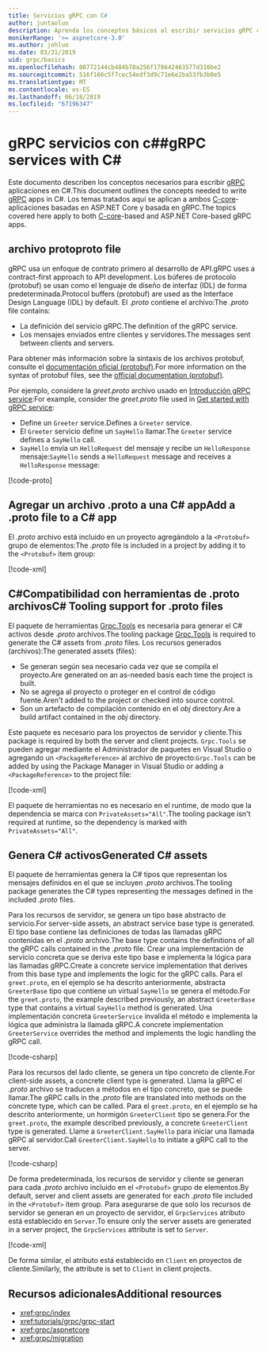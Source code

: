 ```yaml
---
title: Servicios gRPC con C#
author: juntaoluo
description: Aprenda los conceptos básicos al escribir servicios gRPC con C#.
monikerRange: '>= aspnetcore-3.0'
ms.author: johluo
ms.date: 03/31/2019
uid: grpc/basics
ms.openlocfilehash: 00772144cb484b78a256f178642463577d316be2
ms.sourcegitcommit: 516f166c5f7cec54edf3d9c71e6e2ba53fb3b0e5
ms.translationtype: MT
ms.contentlocale: es-ES
ms.lasthandoff: 06/18/2019
ms.locfileid: "67196347"
---
```

# <a name="grpc-services-with-c"></a><span data-ttu-id="3e6d2-103">gRPC servicios con c#\#</span><span class="sxs-lookup"><span data-stu-id="3e6d2-103">gRPC services with C\#</span></span>

<span data-ttu-id="3e6d2-104">Este documento describen los conceptos necesarios para escribir [gRPC](https://grpc.io/docs/guides/) aplicaciones en C#.</span><span class="sxs-lookup"><span data-stu-id="3e6d2-104">This document outlines the concepts needed to write [gRPC](https://grpc.io/docs/guides/) apps in C#.</span></span> <span data-ttu-id="3e6d2-105">Los temas tratados aquí se aplican a ambos [C-core](https://grpc.io/blog/grpc-stacks)-aplicaciones basadas en ASP.NET Core y basada en gRPC.</span><span class="sxs-lookup"><span data-stu-id="3e6d2-105">The topics covered here apply to both [C-core](https://grpc.io/blog/grpc-stacks)-based and ASP.NET Core-based gRPC apps.</span></span>

## <a name="proto-file"></a><span data-ttu-id="3e6d2-106">archivo proto</span><span class="sxs-lookup"><span data-stu-id="3e6d2-106">proto file</span></span>

<span data-ttu-id="3e6d2-107">gRPC usa un enfoque de contrato primero al desarrollo de API.</span><span class="sxs-lookup"><span data-stu-id="3e6d2-107">gRPC uses a contract-first approach to API development.</span></span> <span data-ttu-id="3e6d2-108">Los búferes de protocolo (protobuf) se usan como el lenguaje de diseño de interfaz (IDL) de forma predeterminada.</span><span class="sxs-lookup"><span data-stu-id="3e6d2-108">Protocol buffers (protobuf) are used as the Interface Design Language (IDL) by default.</span></span> <span data-ttu-id="3e6d2-109">El *.proto* contiene el archivo:</span><span class="sxs-lookup"><span data-stu-id="3e6d2-109">The *.proto* file contains:</span></span>

* <span data-ttu-id="3e6d2-110">La definición del servicio gRPC.</span><span class="sxs-lookup"><span data-stu-id="3e6d2-110">The definition of the gRPC service.</span></span>
* <span data-ttu-id="3e6d2-111">Los mensajes enviados entre clientes y servidores.</span><span class="sxs-lookup"><span data-stu-id="3e6d2-111">The messages sent between clients and servers.</span></span>

<span data-ttu-id="3e6d2-112">Para obtener más información sobre la sintaxis de los archivos protobuf, consulte el [documentación oficial (protobuf)](https://developers.google.com/protocol-buffers/docs/proto3).</span><span class="sxs-lookup"><span data-stu-id="3e6d2-112">For more information on the syntax of protobuf files, see the [official documentation (protobuf)](https://developers.google.com/protocol-buffers/docs/proto3).</span></span>

<span data-ttu-id="3e6d2-113">Por ejemplo, considere la *greet.proto* archivo usado en [Introducción gRPC service](xref:tutorials/grpc/grpc-start):</span><span class="sxs-lookup"><span data-stu-id="3e6d2-113">For example, consider the *greet.proto* file used in [Get started with gRPC service](xref:tutorials/grpc/grpc-start):</span></span>

* <span data-ttu-id="3e6d2-114">Define un `Greeter` service.</span><span class="sxs-lookup"><span data-stu-id="3e6d2-114">Defines a `Greeter` service.</span></span>
* <span data-ttu-id="3e6d2-115">El `Greeter` servicio define un `SayHello` llamar.</span><span class="sxs-lookup"><span data-stu-id="3e6d2-115">The `Greeter` service defines a `SayHello` call.</span></span>
* <span data-ttu-id="3e6d2-116">`SayHello` envía un `HelloRequest` del mensaje y recibe un `HelloResponse` mensaje:</span><span class="sxs-lookup"><span data-stu-id="3e6d2-116">`SayHello` sends a `HelloRequest` message and receives a `HelloResponse` message:</span></span>

[!code-proto[](~/tutorials//grpc/grpc-start/sample/GrpcGreeter/Protos/greet.proto)]

## <a name="add-a-proto-file-to-a-c-app"></a><span data-ttu-id="3e6d2-117">Agregar un archivo .proto a una C\# app</span><span class="sxs-lookup"><span data-stu-id="3e6d2-117">Add a .proto file to a C\# app</span></span>

<span data-ttu-id="3e6d2-118">El *.proto* archivo está incluido en un proyecto agregándolo a la `<Protobuf>` grupo de elementos:</span><span class="sxs-lookup"><span data-stu-id="3e6d2-118">The *.proto* file is included in a project by adding it to the `<Protobuf>` item group:</span></span>

[!code-xml[](~/tutorials/grpc/grpc-start/sample/GrpcGreeter/GrpcGreeter.csproj?highlight=2&range=7-9)]

## <a name="c-tooling-support-for-proto-files"></a><span data-ttu-id="3e6d2-119">C#Compatibilidad con herramientas de .proto archivos</span><span class="sxs-lookup"><span data-stu-id="3e6d2-119">C# Tooling support for .proto files</span></span>

<span data-ttu-id="3e6d2-120">El paquete de herramientas [Grpc.Tools](https://www.nuget.org/packages/Grpc.Tools/) es necesaria para generar el C# activos desde *.proto* archivos.</span><span class="sxs-lookup"><span data-stu-id="3e6d2-120">The tooling package [Grpc.Tools](https://www.nuget.org/packages/Grpc.Tools/) is required to generate the C# assets from *.proto* files.</span></span> <span data-ttu-id="3e6d2-121">Los recursos generados (archivos):</span><span class="sxs-lookup"><span data-stu-id="3e6d2-121">The generated assets (files):</span></span>

* <span data-ttu-id="3e6d2-122">Se generan según sea necesario cada vez que se compila el proyecto.</span><span class="sxs-lookup"><span data-stu-id="3e6d2-122">Are generated on an as-needed basis each time the project is built.</span></span>
* <span data-ttu-id="3e6d2-123">No se agrega al proyecto o proteger en el control de código fuente.</span><span class="sxs-lookup"><span data-stu-id="3e6d2-123">Aren't added to the project or checked into source control.</span></span>
* <span data-ttu-id="3e6d2-124">Son un artefacto de compilación contenido en el *obj* directory.</span><span class="sxs-lookup"><span data-stu-id="3e6d2-124">Are a build artifact contained in the *obj* directory.</span></span>

<span data-ttu-id="3e6d2-125">Este paquete es necesario para los proyectos de servidor y cliente.</span><span class="sxs-lookup"><span data-stu-id="3e6d2-125">This package is required by both the server and client projects.</span></span> <span data-ttu-id="3e6d2-126">`Grpc.Tools` se pueden agregar mediante el Administrador de paquetes en Visual Studio o agregando un `<PackageReference>` al archivo de proyecto:</span><span class="sxs-lookup"><span data-stu-id="3e6d2-126">`Grpc.Tools` can be added by using the Package Manager in Visual Studio or adding a `<PackageReference>` to the project file:</span></span>

[!code-xml[](~/tutorials/grpc/grpc-start/sample/GrpcGreeter/GrpcGreeter.csproj?highlight=1&range=15)]

<span data-ttu-id="3e6d2-127">El paquete de herramientas no es necesario en el runtime, de modo que la dependencia se marca con `PrivateAssets="All"`.</span><span class="sxs-lookup"><span data-stu-id="3e6d2-127">The tooling package isn't required at runtime, so the dependency is marked with `PrivateAssets="All"`.</span></span>

## <a name="generated-c-assets"></a><span data-ttu-id="3e6d2-128">Genera C# activos</span><span class="sxs-lookup"><span data-stu-id="3e6d2-128">Generated C# assets</span></span>

<span data-ttu-id="3e6d2-129">El paquete de herramientas genera la C# tipos que representan los mensajes definidos en el que se incluyen *.proto* archivos.</span><span class="sxs-lookup"><span data-stu-id="3e6d2-129">The tooling package generates the C# types representing the messages defined in the included *.proto* files.</span></span>

<span data-ttu-id="3e6d2-130">Para los recursos de servidor, se genera un tipo base abstracto de servicio.</span><span class="sxs-lookup"><span data-stu-id="3e6d2-130">For server-side assets, an abstract service base type is generated.</span></span> <span data-ttu-id="3e6d2-131">El tipo base contiene las definiciones de todas las llamadas gRPC contenidas en el *.proto* archivo.</span><span class="sxs-lookup"><span data-stu-id="3e6d2-131">The base type contains the definitions of all the gRPC calls contained in the *.proto* file.</span></span> <span data-ttu-id="3e6d2-132">Crear una implementación de servicio concreta que se deriva este tipo base e implementa la lógica para las llamadas gRPC.</span><span class="sxs-lookup"><span data-stu-id="3e6d2-132">Create a concrete service implementation that derives from this base type and implements the logic for the gRPC calls.</span></span> <span data-ttu-id="3e6d2-133">Para el `greet.proto`, en el ejemplo se ha descrito anteriormente, abstracta `GreeterBase` tipo que contiene un virtual `SayHello` se genera el método.</span><span class="sxs-lookup"><span data-stu-id="3e6d2-133">For the `greet.proto`, the example described previously, an abstract `GreeterBase` type that contains a virtual `SayHello` method is generated.</span></span> <span data-ttu-id="3e6d2-134">Una implementación concreta `GreeterService` invalida el método e implementa la lógica que administra la llamada gRPC.</span><span class="sxs-lookup"><span data-stu-id="3e6d2-134">A concrete implementation `GreeterService` overrides the method and implements the logic handling the gRPC call.</span></span>

[!code-csharp[](~/tutorials//grpc/grpc-start/sample/GrpcGreeter/Services/GreeterService.cs?name=snippet)]

<span data-ttu-id="3e6d2-135">Para los recursos del lado cliente, se genera un tipo concreto de cliente.</span><span class="sxs-lookup"><span data-stu-id="3e6d2-135">For client-side assets, a concrete client type is generated.</span></span> <span data-ttu-id="3e6d2-136">Llama la gRPC el *.proto* archivo se traducen a métodos en el tipo concreto, que se puede llamar.</span><span class="sxs-lookup"><span data-stu-id="3e6d2-136">The gRPC calls in the *.proto* file are translated into methods on the concrete type, which can be called.</span></span> <span data-ttu-id="3e6d2-137">Para el `greet.proto`, en el ejemplo se ha descrito anteriormente, un hormigón `GreeterClient` tipo se genera.</span><span class="sxs-lookup"><span data-stu-id="3e6d2-137">For the `greet.proto`, the example described previously, a concrete `GreeterClient` type is generated.</span></span> <span data-ttu-id="3e6d2-138">Llame a `GreeterClient.SayHello` para iniciar una llamada gRPC al servidor.</span><span class="sxs-lookup"><span data-stu-id="3e6d2-138">Call `GreeterClient.SayHello` to initiate a gRPC call to the server.</span></span>

[!code-csharp[](~/tutorials//grpc/grpc-start/sample/GrpcGreeterClient/Program.cs?highlight=5-8&name=snippet)]

<span data-ttu-id="3e6d2-139">De forma predeterminada, los recursos de servidor y cliente se generan para cada *.proto* archivo incluido en el `<Protobuf>` grupo de elementos.</span><span class="sxs-lookup"><span data-stu-id="3e6d2-139">By default, server and client assets are generated for each *.proto* file included in the `<Protobuf>` item group.</span></span> <span data-ttu-id="3e6d2-140">Para asegurarse de que solo los recursos de servidor se generan en un proyecto de servidor, el `GrpcServices` atributo está establecido en `Server`.</span><span class="sxs-lookup"><span data-stu-id="3e6d2-140">To ensure only the server assets are generated in a server project, the `GrpcServices` attribute is set to `Server`.</span></span>

[!code-xml[](~/tutorials//grpc/grpc-start/sample/GrpcGreeter/GrpcGreeter.csproj?highlight=2&range=7-9)]

<span data-ttu-id="3e6d2-141">De forma similar, el atributo está establecido en `Client` en proyectos de cliente.</span><span class="sxs-lookup"><span data-stu-id="3e6d2-141">Similarly, the attribute is set to `Client` in client projects.</span></span>

## <a name="additional-resources"></a><span data-ttu-id="3e6d2-142">Recursos adicionales</span><span class="sxs-lookup"><span data-stu-id="3e6d2-142">Additional resources</span></span>

* <xref:grpc/index>
* <xref:tutorials/grpc/grpc-start>
* <xref:grpc/aspnetcore>
* <xref:grpc/migration>
